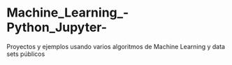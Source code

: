 # Machine_Learning_-Python_Jupyter-
Proyectos y ejemplos usando varios algoritmos de Machine Learning y data sets públicos
